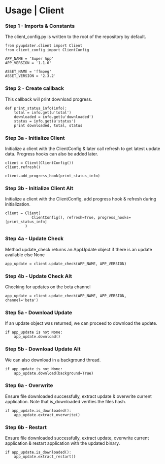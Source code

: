 # Usage | Client

### Step 1 - Imports & Constants
The client_config.py is written to the root of the repository by default.
```
from pyupdater.client import Client
from client_config import ClientConfig

APP_NAME = 'Super App'
APP_VERSION = '1.1.0'

ASSET_NAME = 'ffmpeg'
ASSET_VERSION = '2.3.2'
```

### Step 2 - Create callback
This callback will print download progress.
```
def print_status_info(info):
    total = info.get(u'total')
    downloaded = info.get(u'downloaded')
    status = info.get(u'status')
    print downloaded, total, status
```

### Step 3a - Initialize Client

Initialize a client with the ClientConfig & later call refresh to get latest update data. Progress hooks can also be added later.
```
client = Client(ClientConfig())
client.refresh()

client.add_progress_hook(print_status_info)
```

### Step 3b - Initialize Client Alt

Initialize a client with the ClientConfig, add progress hook & refresh during initialization.
```
client = Client(
            ClientConfig(), refresh=True, progress_hooks=[print_status_info]
         )
```

### Step 4a - Update Check

Method update_check returns an AppUpdate object if there is an update available else None
```
app_update = client.update_check(APP_NAME, APP_VERSION)
```

### Step 4b - Update Check Alt

Checking for updates on the beta channel
```
app_update = client.update_check(APP_NAME, APP_VERSION, channel='beta')
```

### Step 5a - Download Update

If an update object was returned, we can proceed to download the update.
```
if app_update is not None:
    app_update.download()
```

### Step 5b - Download Update Alt

We can also download in a background thread.
```
if app_update is not None:
    app_update.download(background=True)
```

### Step 6a - Overwrite

Ensure file downloaded successfully, extract update & overwrite current application. Note that is_downloaded verifies the files hash.

```
if app_update.is_downloaded():
    app_update.extract_overwrite()
```

### Step 6b - Restart

Ensure file downloaded successfully, extract update, overwrite current application & restart application with the updated binary.

```
if app_update.is_downloaded():
    app_update.extract_restart()
```
